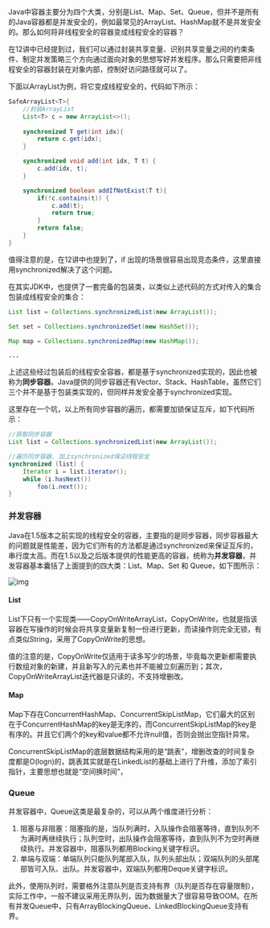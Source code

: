 Java中容器主要分为四个大类，分别是List、Map、Set、Queue，但并不是所有的Java容器都是并发安全的，例如最常见的ArrayList、HashMap就不是并发安全的。那么如何将非线程安全的容器变成线程安全的容器？

在12讲中已经提到过，我们可以通过封装共享变量、识别共享变量之间的约束条件、制定并发策略三个方向通过面向对象的思想写好并发程序。那么只需要把非线程安全的容器封装在对象内部，控制好访问路径就可以了。

下面以ArrayList为例，将它变成线程安全的，代码如下所示：

```java
SafeArrayList<T>{
    //封装ArrayList
    List<T> c = new ArrayList<>();
    
    synchronized T get(int idx){
        return c.get(idx);
    }

    synchronized void add(int idx, T t) {
        c.add(idx, t);
    }

    synchronized boolean addIfNotExist(T t){
        if(!c.contains(t)) {
            c.add(t);
            return true;
        }
        return false;
    }
}
```

值得注意的是，在12讲中也提到了，if 出现的场景很容易出现竞态条件，这里直接用synchronized解决了这个问题。

在其实JDK中，也提供了一套完备的包装类，以类似上述代码的方式对传入的集合包装成线程安全的集合：

```java
List list = Collections.synchronizedList(new ArrayList());

Set set = Collections.synchronizedSet(new HashSet());

Map map = Collections.synchronizedMap(new HashMap());

...
```

上述这些经过包装后的线程安全容器，都是基于synchronized实现的，因此也被称为**同步容器**。Java提供的同步容器还有Vector、Stack、HashTable，虽然它们三个并不是基于包装类实现的，但同样并发安全基于synchronized实现。

这里存在一个坑，以上所有同步容器的遍历，都需要加锁保证互斥，如下代码所示：

```java
//获取同步容器
List list = Collections.synchronizedList(new ArrayList());

//遍历同步容器, 加上synchronized保证线程安全
synchronized (list) {
    Iterator i = list.iterator();
    while (i.hasNext()) 
        foo(i.next());
}
```



### 并发容器

Java在1.5版本之前实现的线程安全的容器，主要指的是同步容器，同步容器最大的问题就是性能差，因为它们所有的方法都是通过synchronized来保证互斥的，串行度太高。而在1.5以及之后版本提供的性能更高的容器，统称为**并发容器**，并发容器基本囊括了上面提到的四大类：List、Map、Set 和 Queue，如下图所示：

![img](https://static001.geekbang.org/resource/image/a2/1d/a20efe788caf4f07a4ad027639c80b1d.png)

#### List

List下只有一个实现类——CopyOnWriteArrayList，CopyOnWrite，也就是指该容器在写操作的时候会将共享变量新复制一份进行更新，而读操作则完全无锁，有点类似String，采用了CopyOnWrite的思想。

值的注意的是，CopyOnWrite仅适用于读多写少的场景，毕竟每次更新都需要执行数组对象的新建，并且新写入的元素也并不能被立刻遍历到；其次，CopyOnWriteArrayList迭代器是只读的，不支持增删改。



#### Map

Map下存在ConcurrentHashMap、ConcurrentSkipListMap，它们最大的区别在于ConcurrentHashMap的key是无序的，而ConcurrentSkipListMap的key是有序的。并且它们两个的key和value都不允许null值，否则会抛出空指针异常。

ConcurrentSkipListMap的底层数据结构采用的是“跳表”，增删改查的时间复杂度都是O(logn)的，跳表其实就是在LinkedList的基础上进行了升维，添加了索引指针，主要思想也就是“空间换时间”，



### Queue

并发容器中，Queue这类是最复杂的，可以从两个维度进行分析：

1. 阻塞与非阻塞：阻塞指的是，当队列满时，入队操作会阻塞等待，直到队列不为满时再继续执行；队列空时，出队操作会阻塞等待，直到队列不为空时再继续执行。并发容器中，阻塞队列都用Blocking关键字标识。
2. 单端与双端：单端队列只能队列尾部入队，队列头部出队；双端队列的头部尾部皆可入队、出队。并发容器中，双端队列都用Deque关键字标识。

此外，使用队列时，需要格外注意队列是否支持有界（队列是否存在容量限制），实际工作中，一般不建议采用无界队列，因为数据量大了很容易导致OOM。在所有并发Queue中，只有ArrayBlockingQueue、LinkedBlockingQueue支持有界。



